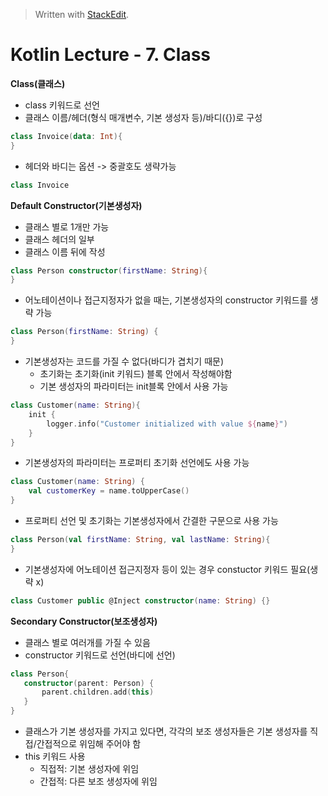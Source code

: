 


> Written with [StackEdit](https://stackedit.io/).
# Kotlin Lecture - 7. Class

**Class(클래스)**
- class 키워드로 선언
- 클래스 이름/헤더(형식 매개변수, 기본 생성자 등)/바디({})로 구성

```kotlin
class Invoice(data: Int){
}
```
- 헤더와 바디는 옵션 -> 중괄호도 생략가능
``` kotlin
class Invoice
```

**Default Constructor(기본생성자)**
- 클래스 별로 1개만 가능
- 클래스 헤더의 일부
- 클래스 이름 뒤에 작성
```kotlin
class Person constructor(firstName: String){
}
```
- 어노테이션이나 접근지정자가 없을 때는, 기본생성자의 constructor 키워드를 생략 가능
```kotlin
class Person(firstName: String) {
}
```
- 기본생성자는 코드를 가질 수 없다(바디가 겹치기 때문)
	* 초기화는 초기화(init 키워드) 블록 안에서 작성해야함
	* 기본 생성자의 파라미터는 init블록 안에서 사용 가능
```kotlin
class Customer(name: String){
	init {
		logger.info("Customer initialized with value ${name}")
	}
}
```
- 기본생성자의 파라미터는 프로퍼티 초기화 선언에도 사용 가능
```kotlin
class Customer(name: String) {
	val customerKey = name.toUpperCase()
}
```
- 프로퍼티 선언 및 초기화는 기본생성자에서 간결한 구문으로 사용 가능
```kotlin
class Person(val firstName: String, val lastName: String){
}
```
- 기본생성자에 어노테이션 접근지정자 등이 있는 경우 constuctor 키워드 필요(생략 x)
```kotlin
class Customer public @Inject constructor(name: String) {}
```
 
 **Secondary Constructor(보조생성자)**
 - 클래스 별로 여러개를 가질 수 있음
 - constructor 키워드로 선언(바디에 선언)
 ```kotlin
class Person{
	constructor(parent: Person) {
		parent.children.add(this)
	}
}
```
- 클래스가 기본 생성자를 가지고 있다면, 각각의 보조 생성자들은 기본 생성자를 직접/간접적으로 위임해 주어야 함
- this 키워드 사용
	* 직접적: 기본 생성자에 위임
	* 간접적: 다른 보조 생성자에 위임
<!--stackedit_data:
eyJoaXN0b3J5IjpbLTYwNzIwNzA5MiwtODUxMjg2NjYyLC0xMj
MyMzgwODAyLDc5MjMyNjQ5NF19
-->